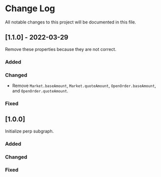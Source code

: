 # Change Log
All notable changes to this project will be documented in this file.


## [1.1.0] - 2022-03-29

Remove these properties because they are not correct.

### Added

### Changed
- Remove `Market.baseAmount`, `Market.quoteAmount`, `OpenOrder.baseAmount`, and `OpenOrder.quoteAmount`.

### Fixed


## [1.0.0]

Initialize perp subgraph.

### Added

### Changed

### Fixed
